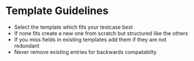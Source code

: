 # Template Guidelines

* Select the template which fits your testcase best
* If none fits create a new one from scratch but structured like the others
* If you miss fields in existing templates add them if they are not redundant
* Never remove existing entries for backwards compatablity